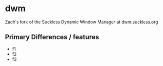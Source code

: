# dwm
Zach's fork of the Suckless Dynamic Window Manager at [dwm.suckless.org](https://dwm.suckless.org)

## Primary Differences / features
- f1
- f2
- f3
